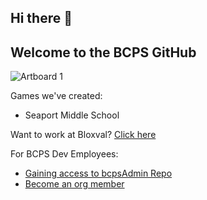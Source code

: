 ## Hi there 👋
## Welcome to the BCPS GitHub
![Artboard 1](https://github.com/bloxvalschools/.github/assets/155045525/33d111eb-8904-4a76-90f5-8dbb744788b4)

Games we've created:
- Seaport Middle School

Want to work at Bloxval? [Click here](https://bloxvalschools.notion.site/Work-at-Bloxval-a8282b3331dd4304882083bf3e063a1c?pvs=4)

For BCPS Dev Employees:
- [Gaining access to bcpsAdmin Repo](http://go/bcpsadmin-dev-request)
- [Become an org member](http://go/gh-member-request)

